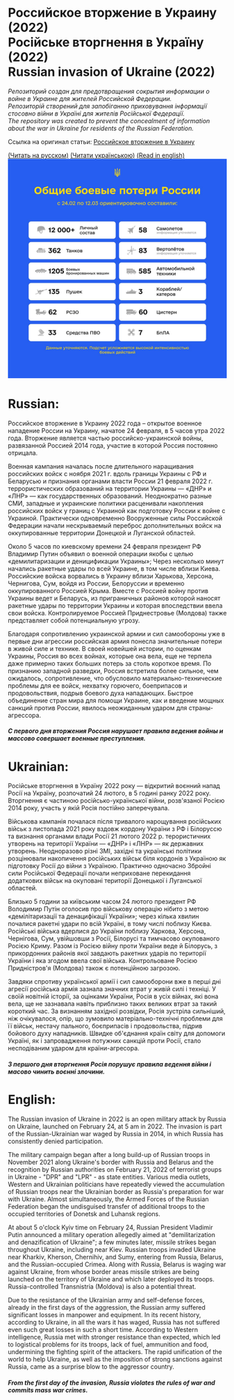 # Российское вторжение в Украину (2022)<br>Російське вторгнення в Україну (2022)<br> Russian invasion of Ukraine (2022)

*Репозиторий создан для предотвращения сокрытия информации о войне в Украине для жителей Российской Федерации.*<br>
*Репозиторій створений для запобіганню приховування інформації стосовно війни в Україні для жителів Російської Федерації.*<br>
*The repository was created to prevent the concealment of information about the war in Ukraine for residents of the Russian Federation.*

Ссылка на оригинал статьи: [Российское вторжение в Украину](https://uk.wikipedia.org/wiki/%D0%A0%D0%BE%D1%81%D1%96%D0%B9%D1%81%D1%8C%D0%BA%D0%B5_%D0%B2%D1%82%D0%BE%D1%80%D0%B3%D0%BD%D0%B5%D0%BD%D0%BD%D1%8F_%D0%B2_%D0%A3%D0%BA%D1%80%D0%B0%D1%97%D0%BD%D1%83_(2022))

[(Читать на русском)](#Russian)
[(Читати українською)](#Ukrainian)
[(Read in english)](#English)
![alt text](report-01.jpg)

# Russian:
Российское вторжение в Украину 2022 года – открытое военное нападение России на Украину, начатое 24 февраля, в 5 часов утра 2022 года. Вторжение является частью российско-украинской войны, развязанной Россией 2014 года, участие в которой Россия постоянно отрицала.

Военная кампания началась после длительного наращивания российских войск с ноября 2021 г. вдоль границы Украины с РФ и Беларусью и признания органами власти России 21 февраля 2022 г. террористических образований на территории Украины — «ДНР» и «ЛНР» — как государственных образований. Неоднократно разные СМИ, западные и украинские политики расценивали накопления российских войск у границ с Украиной как подготовку России к войне с Украиной. Практически одновременно Вооруженные силы Российской Федерации начали нескрываемый переброс дополнительных войск на оккупированные территории Донецкой и Луганской областей.

Около 5 часов по киевскому времени 24 февраля президент РФ Владимир Путин объявил о военной операции якобы с целью «демилитаризации и деницификации Украины»; Через несколько минут начались ракетные удары по всей Украине, в том числе вблизи Киева. Российские войска ворвались в Украину вблизи Харькова, Херсона, Чернигова, Сум, войдя из России, Белоруссии и временно оккупированного Россией Крыма. Вместе с Россией войну против Украины ведет и Беларусь, из приграничных районов которой наносят ракетные удары по территории Украины и которая впоследствии ввела свои войска. Контролируемое Россией Приднестровье (Молдова) также представляет собой потенциальную угрозу.

Благодаря сопротивлению украинской армии и сил самообороны уже в первые дни агрессии российская армия понесла значительные потери в живой силе и технике. В своей новейшей истории, по оценкам Украины, Россия во всех войнах, которые она вела, еще не терпела даже примерно таких больших потерь за столь короткое время. По признанию западной разведки, Россия встретила более сильное, чем ожидалось, сопротивление, что обусловило материально-технические проблемы для ее войск, нехватку горючего, боеприпасов и продовольствия, подрыв боевого духа нападающих. Быстрое объединение стран мира для помощи Украине, как и введение мощных санкций против России, явилось неожиданным ударом для страны-агрессора.

##### С первого дня вторжения Россия нарушает правила ведения войны и массово совершает военные преступления.

# Ukrainian:

Російське вторгнення в Україну 2022 року — відкритий воєнний напад Росії на Україну, розпочатий 24 лютого, в 5 годині ранку 2022 року. Вторгнення є частиною російсько-української війни, розв'язаної Росією 2014 року, участь у якій Росія постійно заперечувала.

Військова кампанія почалася після тривалого нарощування російських військ з листопада 2021 року вздовж кордону України з РФ і Білоруссю та визнання органами влади Росії 21 лютого 2022 р. терористичних утворень на території України — «ДНР» і «ЛНР» — як державних утворень. Неодноразово різні ЗМІ, західні та українські політики розцінювали накопичення російських військ біля кордонів з Україною як підготовку Росії до війни з Україною. Практично одночасно Збройні сили Російської Федерації почали неприховане перекидання додаткових військ на окуповані території Донецької і Луганської областей.

Близько 5 години за київським часом 24 лютого президент РФ Володимир Путін оголосив про військову операцію нібито з метою «демілітаризації та денацифікації України»; через кілька хвилин почалися ракетні удари по всій Україні, в тому числі поблизу Києва. Російські війська вдерлися до України поблизу Харкова, Херсона, Чернігова, Сум, увійшовши з Росії, Білорусі та тимчасово окупованого Росією Криму. Разом із Росією війну проти України веде й Білорусь, з прикордонних районів якої завдають ракетних ударів по території України і яка згодом ввела свої війська. Контрольоване Росією Придністров'я (Молдова) також є потенційною загрозою.

Завдяки спротиву української армії і сил самооборони вже в перші дні агресії російська армія зазнала значних втрат у живій силі і техніці. У своїй новітній історії, за оцінками України, Росія в усіх війнах, які вона вела, ще не зазнавала навіть приблизно таких великих втрат за такий короткий час. За визнанням західної розвідки, Росія зустріла сильніший, ніж очікувалося, опір, що зумовило матеріально-технічні проблеми для її військ, нестачу пального, боєприпасів і продовольства, підрив бойового духу нападників. Швидке об'єднання країн світу для допомоги Україні, як і запровадження потужних санкцій проти Росії, стало несподіваним ударом для країни-агресора.

##### З першого дня вторгнення Росія порушує правила ведення війни і масово чинить воєнні злочини.

# English:
The Russian invasion of Ukraine in 2022 is an open military attack by Russia on Ukraine, launched on February 24, at 5 am in 2022. The invasion is part of the Russian-Ukrainian war waged by Russia in 2014, in which Russia has consistently denied participation.

The military campaign began after a long build-up of Russian troops in November 2021 along Ukraine's border with Russia and Belarus and the recognition by Russian authorities on February 21, 2022 of terrorist groups in Ukraine - "DPR" and "LPR" - as state entities. Various media outlets, Western and Ukrainian politicians have repeatedly viewed the accumulation of Russian troops near the Ukrainian border as Russia's preparation for war with Ukraine. Almost simultaneously, the Armed Forces of the Russian Federation began the undisguised transfer of additional troops to the occupied territories of Donetsk and Luhansk regions.

At about 5 o'clock Kyiv time on February 24, Russian President Vladimir Putin announced a military operation allegedly aimed at "demilitarization and denazification of Ukraine"; a few minutes later, missile strikes began throughout Ukraine, including near Kiev. Russian troops invaded Ukraine near Kharkiv, Kherson, Chernihiv, and Sumy, entering from Russia, Belarus, and the Russian-occupied Crimea. Along with Russia, Belarus is waging war against Ukraine, from whose border areas missile strikes are being launched on the territory of Ukraine and which later deployed its troops. Russia-controlled Transnistria (Moldova) is also a potential threat.

Due to the resistance of the Ukrainian army and self-defense forces, already in the first days of the aggression, the Russian army suffered significant losses in manpower and equipment. In its recent history, according to Ukraine, in all the wars it has waged, Russia has not suffered even such great losses in such a short time. According to Western intelligence, Russia met with stronger resistance than expected, which led to logistical problems for its troops, lack of fuel, ammunition and food, undermining the fighting spirit of the attackers. The rapid unification of the world to help Ukraine, as well as the imposition of strong sanctions against Russia, came as a surprise blow to the aggressor country.

##### From the first day of the invasion, Russia violates the rules of war and commits mass war crimes.